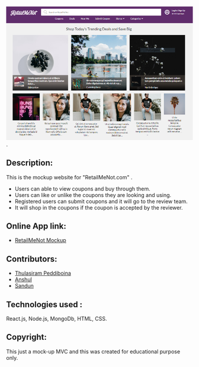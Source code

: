 <img src="./image.PNG" alt="Chingu Coupons preview image"/>.

## Description:
This is the mockup website for "RetailMeNot.com" .
* Users can able to view coupons and buy through them.
* Users can like or unlike the coupons they are looking and using.
* Registered users can submit coupons and it will go to the review team.
* It will shop in the coupons if the coupon is accepted by the reviewer.

## Online App link:
* <a href="https://github.com/ilvcs" > RetailMeNot Mockup </a>

## Contributors:
 * <a href="https://github.com/ilvcs" >Thulasiram Peddiboina </a>
 * <a href="https://github.com/Anshul2166" >Anshul</a>
 * <a href="https://github.com/SandunWebDev" >Sandun</a>
 
## Technologies used :
React.js, Node.js, MongoDb, HTML, CSS.
 
## Copyright:
This just a mock-up MVC and this was created for educational purpose only.





